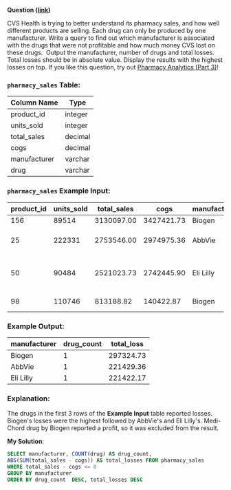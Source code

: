 **Question ([link](https://datalemur.com/questions/non-profitable-drugs))**

CVS Health is trying to better understand its pharmacy sales, and how well different products are selling. Each drug can only be produced by one manufacturer.
Write a query to find out which manufacturer is associated with the drugs that were not profitable and how much money CVS lost on these drugs. 
Output the manufacturer, number of drugs and total losses. Total losses should be in absolute value. Display the results with the highest losses on top.
If you like this question, try out [Pharmacy Analytics (Part 3)](https://datalemur.com/questions/total-drugs-sales)!

### `pharmacy_sales` Table:

| **Column Name** | **Type** |
| ----------- | ---- |
| product\_id | integer |
| units\_sold | integer |
| total\_sales | decimal |
| cogs | decimal |
| manufacturer | varchar |
| drug | varchar |

### `pharmacy_sales` Example Input:

| **product\_id** | **units\_sold** | **total\_sales** | **cogs** | **manufacturer** | **drug** |
| ---------- | ---------- | ----------- | ---- | ------------ | ---- |
| 156 | 89514 | 3130097.00 | 3427421.73 | Biogen | Acyclovir |
| 25 | 222331 | 2753546.00 | 2974975.36 | AbbVie | Lamivudine and Zidovudine |
| 50 | 90484 | 2521023.73 | 2742445.90 | Eli Lilly | Dermasorb TA Complete Kit |
| 98 | 110746 | 813188.82 | 140422.87 | Biogen | Medi-Chord |

### Example Output:

| **manufacturer** | **drug\_count** | **total\_loss** |
| ------------ | ---------- | ---------- |
| Biogen | 1 | 297324.73 |
| AbbVie | 1 | 221429.36 |
| Eli Lilly | 1 | 221422.17 |

### Explanation:

The drugs in the first 3 rows of the **Example Input** table reported losses. Biogen's losses were the highest followed by AbbVie's and Eli Lilly's.
Medi-Chord drug by Biogen reported a profit, so it was excluded from the result.

**My Solution**:

```sql
SELECT manufacturer, COUNT(drug) AS drug_count, 
ABS(SUM(total_sales - cogs)) AS total_losses FROM pharmacy_sales 
WHERE total_sales - cogs <= 0
GROUP BY manufacturer
ORDER BY drug_count  DESC, total_losses DESC
```
